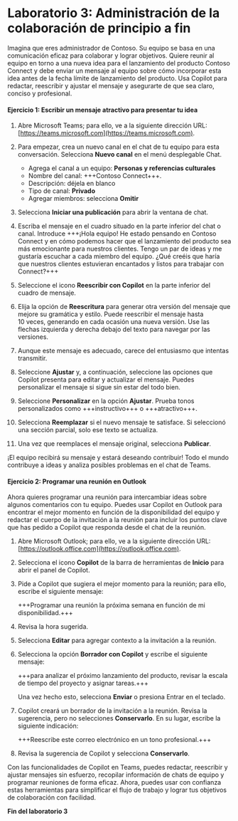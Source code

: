 # Laboratorio 3: Administración de la colaboración de principio a fin

Imagina que eres administrador de Contoso. Su equipo se basa en una comunicación eficaz para colaborar y lograr objetivos. Quiere reunir al equipo en torno a una nueva idea para el lanzamiento del producto Contoso Connect y debe enviar un mensaje al equipo sobre cómo incorporar esta idea antes de la fecha límite de lanzamiento del producto. Usa Copilot para redactar, reescribir y ajustar el mensaje y asegurarte de que sea claro, conciso y profesional.

#### Ejercicio 1: Escribir un mensaje atractivo para presentar tu idea

1. Abre Microsoft Teams; para ello, ve a la siguiente dirección URL: [https://teams.microsoft.com](https://teams.microsoft.com).

1. Para empezar, crea un nuevo canal en el chat de tu equipo para esta conversación. Selecciona **Nuevo canal** en el menú desplegable Chat.

    - Agrega el canal a un equipo: **Personas y referencias culturales**
    - Nombre del canal: +++Contoso Connect+++.
    - Descripción: déjela en blanco
    - Tipo de canal: **Privado**
    - Agregar miembros: selecciona **Omitir**

1. Selecciona **Iniciar una publicación** para abrir la ventana de chat.

1. Escriba el mensaje en el cuadro situado en la parte inferior del chat o canal. Introduce +++¡Hola equipo! He estado pensando en Contoso Connect y en cómo podemos hacer que el lanzamiento del producto sea más emocionante para nuestros clientes. Tengo un par de ideas y me gustaría escuchar a cada miembro del equipo. ¿Qué creéis que haría que nuestros clientes estuvieran encantados y listos para trabajar con Connect?+++

1. Seleccione el icono **Reescribir con Copilot** en la parte inferior del cuadro de mensaje.

1. Elija la opción de **Reescritura** para generar otra versión del mensaje que mejore su gramática y estilo. Puede reescribir el mensaje hasta 10 veces, generando en cada ocasión una nueva versión. Use las flechas izquierda y derecha debajo del texto para navegar por las versiones.

1. Aunque este mensaje es adecuado, carece del entusiasmo que intentas transmitir.

1. Seleccione **Ajustar** y, a continuación, seleccione las opciones que Copilot presenta para editar y actualizar el mensaje. Puedes personalizar el mensaje si sigue sin estar del todo bien.

1. Seleccione **Personalizar** en la opción **Ajustar**. Prueba tonos personalizados como +++instructivo+++ o +++atractivo+++.

1. Selecciona **Reemplazar** si el nuevo mensaje te satisface. Si seleccionó una sección parcial, solo ese texto se actualiza.

1. Una vez que reemplaces el mensaje original, selecciona **Publicar**.

¡El equipo recibirá su mensaje y estará deseando contribuir! Todo el mundo contribuye a ideas y analiza posibles problemas en el chat de Teams.

#### Ejercicio 2: Programar una reunión en Outlook

Ahora quieres programar una reunión para intercambiar ideas sobre algunos comentarios con tu equipo. Puedes usar Copilot en Outlook para encontrar el mejor momento en función de la disponibilidad del equipo y redactar el cuerpo de la invitación a la reunión para incluir los puntos clave que has pedido a Copilot que responda desde el chat de la reunión.

1. Abre Microsoft Outlook; para ello, ve a la siguiente dirección URL: [https://outlook.office.com](https://outlook.office.com).

1. Selecciona el icono **Copilot** de la barra de herramientas de **Inicio** para abrir el panel de Copilot.

1. Pide a Copilot que sugiera el mejor momento para la reunión; para ello, escribe el siguiente mensaje:

    +++Programar una reunión la próxima semana en función de mi disponibilidad.+++

1. Revisa la hora sugerida.

1. Selecciona **Editar** para agregar contexto a la invitación a la reunión.

1. Selecciona la opción **Borrador con Copilot** y escribe el siguiente mensaje:

    +++para analizar el próximo lanzamiento del producto, revisar la escala de tiempo del proyecto y asignar tareas.+++

    Una vez hecho esto, selecciona **Enviar** o presiona Entrar en el teclado.

1. Copilot creará un borrador de la invitación a la reunión. Revisa la sugerencia, pero no selecciones **Conservarlo**. En su lugar, escribe la siguiente indicación:

    +++Reescribe este correo electrónico en un tono profesional.+++

1. Revisa la sugerencia de Copilot y selecciona **Conservarlo**.

Con las funcionalidades de Copilot en Teams, puedes redactar, reescribir y ajustar mensajes sin esfuerzo, recopilar información de chats de equipo y programar reuniones de forma eficaz. Ahora, puedes usar con confianza estas herramientas para simplificar el flujo de trabajo y lograr tus objetivos de colaboración con facilidad.

**Fin del laboratorio 3**